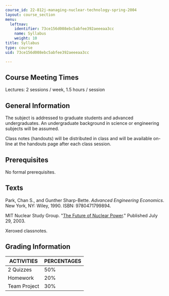 ```yaml
---
course_id: 22-812j-managing-nuclear-technology-spring-2004
layout: course_section
menu:
  leftnav:
    identifier: 73ce156d008ebc5abfee392aeeeaa3cc
    name: Syllabus
    weight: 10
title: Syllabus
type: course
uid: 73ce156d008ebc5abfee392aeeeaa3cc

---
```


Course Meeting Times
--------------------

Lectures: 2 sessions / week, 1.5 hours / session

General Information
-------------------

The subject is addressed to graduate students and advanced undergraduates. An undergraduate background in science or engineering subjects will be assumed.

Class notes (handouts) will be distributed in class and will be available on-line at the handouts page after each class session.

Prerequisites
-------------

No formal prerequisites.

Texts
-----

Park, Chan S., and Gunther Sharp-Bette. _Advanced Engineering Economics_. New York, NY: Wiley, 1990. ISBN: 9780471799894.

MIT Nuclear Study Group. "[The Future of Nuclear Power](http://www.mit.edu/afs/athena/org/n/nuclearpower/)." Published July 29, 2003.

Xeroxed classnotes.

Grading Information
-------------------

| ACTIVITIES | PERCENTAGES |
| --- | --- |
| 2 Quizzes | 50% |
| Homework | 20% |
| Team Project | 30%